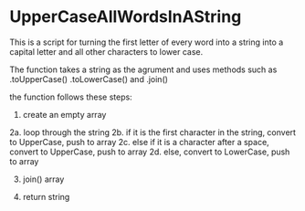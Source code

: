 # UpperCaseAllWordsInAString

This is a script for turning the first letter of every word into a string into a capital letter and all other characters to lower case.

The function takes a string as the agrument and uses methods such as .toUpperCase() .toLowerCase() and .join()

the function follows these steps:

1. create an empty array

2a. loop through the string
2b. if it is the first character in the string, convert to UpperCase, push to array
2c. else if it is a character after a space, convert to UpperCase, push to array
2d. else, convert to LowerCase, push to array

3. join() array

4. return string
 
